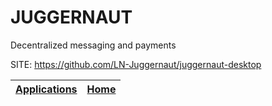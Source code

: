 # JUGGERNAUT
 
 Decentralized messaging and payments
 
 SITE: https://github.com/LN-Juggernaut/juggernaut-desktop

 | [Applications](https://portable-linux-apps.github.io/apps.html) | [Home](https://portable-linux-apps.github.io)
 | --- | --- |
